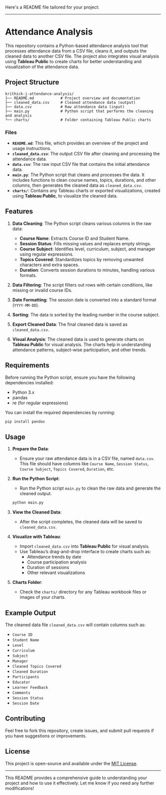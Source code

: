Here's a README file tailored for your project:

---

# Attendance Analysis

This repository contains a Python-based attendance analysis tool that processes attendance data from a CSV file, cleans it, and outputs the cleaned data to another CSV file. The project also integrates visual analysis using **Tableau Public** to create charts for better understanding and visualization of the attendance data.

## Project Structure

```
krithick-j-attendance-analysis/
├── README.md            # Project overview and documentation
├── cleaned_data.csv     # Cleaned attendance data (output)
├── data.csv             # Raw attendance data (input)
├── main.py              # Python script that performs the cleaning and analysis
└── charts/              # Folder containing Tableau Public charts
```

### Files

- **`README.md`**: This file, which provides an overview of the project and usage instructions.
- **`cleaned_data.csv`**: The output CSV file after cleaning and processing the attendance data.
- **`data.csv`**: The raw input CSV file that contains the initial attendance data.
- **`main.py`**: The Python script that cleans and processes the data. It includes functions to clean course names, topics, durations, and other columns, then generates the cleaned data as `cleaned_data.csv`.
- **`charts/`**: Contains any Tableau charts or exported visualizations, created using **Tableau Public**, to visualize the cleaned data.

## Features

1. **Data Cleaning**: The Python script cleans various columns in the raw data:
    - **Course Name**: Extracts Course ID and Student Name.
    - **Session Status**: Fills missing values and replaces empty strings.
    - **Course Subject**: Identifies level, curriculum, subject, and manager using regular expressions.
    - **Topics Covered**: Standardizes topics by removing unwanted characters and extra spaces.
    - **Duration**: Converts session durations to minutes, handling various formats.

2. **Data Filtering**: The script filters out rows with certain conditions, like missing or invalid course IDs.

3. **Date Formatting**: The session date is converted into a standard format (`YYYY-MM-DD`).

4. **Sorting**: The data is sorted by the leading number in the course subject.

5. **Export Cleaned Data**: The final cleaned data is saved as `cleaned_data.csv`.

6. **Visual Analysis**: The cleaned data is used to generate charts on **Tableau Public** for visual analysis. The charts help in understanding attendance patterns, subject-wise participation, and other trends.

## Requirements

Before running the Python script, ensure you have the following dependencies installed:

- Python 3.x
- pandas
- re (for regular expressions)

You can install the required dependencies by running:

```bash
pip install pandas
```

## Usage

1. **Prepare the Data**:
   - Ensure your raw attendance data is in a CSV file, named `data.csv`. This file should have columns like `Course Name`, `Session Status`, `Course Subject`, `Topics Covered`, `Duration`, etc.

2. **Run the Python Script**:
   - Run the Python script `main.py` to clean the raw data and generate the cleaned output.

   ```bash
   python main.py
   ```

3. **View the Cleaned Data**:
   - After the script completes, the cleaned data will be saved to `cleaned_data.csv`.

4. **Visualize with Tableau**:
   - Import `cleaned_data.csv` into **Tableau Public** for visual analysis.
   - Use Tableau’s drag-and-drop interface to create charts such as:
     - Attendance trends by date
     - Course participation analysis
     - Duration of sessions
     - Other relevant visualizations

5. **Charts Folder**:
   - Check the `charts/` directory for any Tableau workbook files or images of your charts.

## Example Output

The cleaned data file `cleaned_data.csv` will contain columns such as:

- `Course ID`
- `Student Name`
- `Level`
- `Curriculum`
- `Subject`
- `Manager`
- `Cleaned Topics Covered`
- `Cleaned Duration`
- `Participants`
- `Educator`
- `Learner Feedback`
- `Comments`
- `Session Status`
- `Session Date`

## Contributing

Feel free to fork this repository, create issues, and submit pull requests if you have suggestions or improvements.

## License

This project is open-source and available under the [MIT License](LICENSE).

---

This README provides a comprehensive guide to understanding your project and how to use it effectively. Let me know if you need any further modifications!
